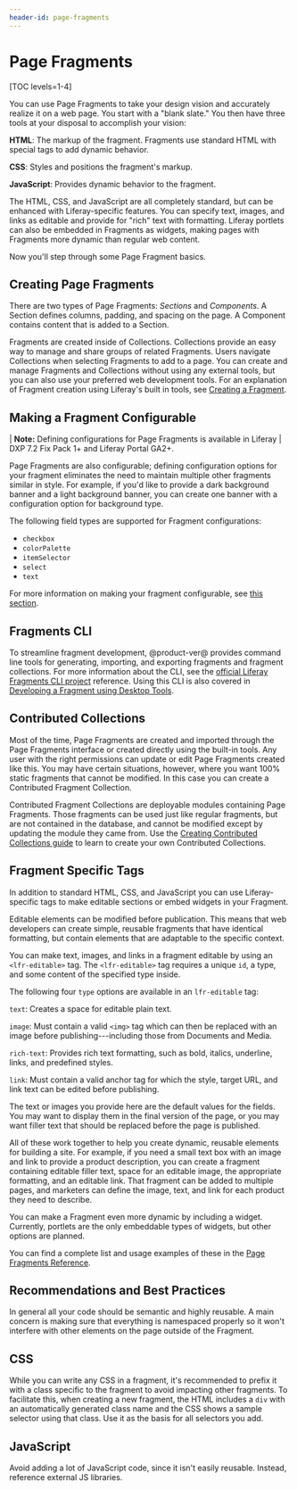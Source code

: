 ```yaml
---
header-id: page-fragments
---
```


# Page Fragments

[TOC levels=1-4]

You can use Page Fragments to take your design vision and accurately realize it
on a web page. You start with a "blank slate." You then have three tools
at your disposal to accomplish your vision:

**HTML**: The markup of the fragment. Fragments use standard HTML with 
special tags to add dynamic behavior.

**CSS**: Styles and positions the fragment's markup. 

**JavaScript**: Provides dynamic behavior to the fragment.

The HTML, CSS, and JavaScript are all completely standard, but can be 
enhanced with Liferay-specific features. You can specify text, images, and 
links as editable and provide for "rich" text with formatting. Liferay
portlets can also be embedded in Fragments as widgets, making pages with
Fragments more dynamic than regular web content.

Now you'll step through some Page Fragment basics.

## Creating Page Fragments

There are two types of Page Fragments: *Sections* and *Components*. A Section
defines columns, padding, and spacing on the page. A Component contains content
that is added to a Section.

Fragments are created inside of Collections. Collections provide an easy way to 
manage and share groups of related Fragments. Users navigate Collections when 
selecting Fragments to add to a page. You can create and manage Fragments and
Collections without using any external tools, but you can also use your
preferred web development tools. For an explanation of Fragment creation using
Liferay's built in tools, see 
[Creating a Fragment](/docs/7-2/frameworks/-/knowledge_base/f/creating-fragments). 

## Making a Fragment Configurable

| **Note:** Defining configurations for Page Fragments is available in Liferay
| DXP 7.2 Fix Pack 1+ and Liferay Portal GA2+.

Page Fragments are also configurable; defining configuration options for your
fragment eliminates the need to maintain multiple other fragments similar in
style. For example, if you'd like to provide a dark background banner and a
light background banner, you can create one banner with a configuration option
for background type.

The following field types are supported for Fragment configurations:

- `checkbox`
- `colorPalette`
- `itemSelector`
- `select`
- `text`

For more information on making your fragment configurable, see
[this section](/docs/7-2/frameworks/-/knowledge_base/f/creating-a-fragment#making-a-fragment-configurable).

## Fragments CLI

To streamline fragment development, @product-ver@ provides command line tools
for generating, importing, and exporting fragments and fragment collections. For
more information about the CLI, see the 
[official Liferay Fragments CLI project](https://github.com/liferay/generator-liferay-fragments/blob/master/README.md)
reference. Using this CLI is also covered in 
[Developing a Fragment using Desktop Tools](/docs/7-2/frameworks/-/knowledge_base/f/page-fragments-desktop-tools).

## Contributed Collections

Most of the time, Page Fragments are created and imported through the Page
Fragments interface or created directly using the built-in tools. Any user with
the right permissions can update or edit Page Fragments created like this. You
may have certain situations, however, where you want 100% static fragments that
cannot be modified. In this case you can create a Contributed Fragment
Collection.

Contributed Fragment Collections are deployable modules containing Page
Fragments. Those fragments can be used just like regular fragments, but are not 
contained in the database, and cannot be modified except by updating the module 
they came from. Use the 
[Creating Contributed Collections guide](/docs/7-2/frameworks/-/knowledge_base/f/creating-contributed-fragment-collection) to learn to create your own Contributed Collections.

## Fragment Specific Tags

In addition to standard HTML, CSS, and JavaScript you can use Liferay-specific
tags to make editable sections or embed widgets in your Fragment.

Editable elements can be modified before publication. This means that web
developers can create simple, reusable fragments that have identical formatting,
but contain elements that are adaptable to the specific context.

You can make text, images, and links in a fragment editable by using
an `<lfr-editable>` tag. The `<lfr-editable>` tag requires a unique `id`, a 
type, and some content of the specified type inside.

The following four `type` options are available in an `lfr-editable` 
tag:

`text`: Creates a space for editable plain text. 

`image`: Must contain a valid `<img>` tag which can then be replaced with an
image before publishing---including those from Documents and Media.
 
`rich-text`: Provides rich text formatting, such as bold, italics, underline,
links, and predefined styles.

`link`: Must contain a valid anchor tag for which the style, target URL, and 
link text can be edited before publishing.

The text or images you provide here are the default values for the fields. 
You may want to display them in the final version of the page, or you may want
filler text that should be replaced before the page is published.

All of these work together to help you create dynamic, reusable elements for 
building a site. For example, if you need a small text box with an image and 
link to provide a  product description, you can create a fragment containing
editable filler text, space for an editable image, the appropriate formatting,
and an editable link. That fragment can be added to multiple pages, and
marketers can define the image, text, and link for each product they need to
describe. 

You can make a Fragment even more dynamic by including a widget. Currently,
portlets are the only embeddable types of widgets, but other options are planned.

You can find a complete list and usage examples of these in the 
[Page Fragments Reference](/docs/7-2/reference/-/knowledge_base/r/fragment-specific-tags).

## Recommendations and Best Practices

In general all your code should be semantic and highly reusable. A main concern
is making sure that everything is namespaced properly so it won't interfere with
other elements on the page outside of the Fragment.

## CSS

While you can write any CSS in a fragment, it's recommended to prefix it with
a class specific to the fragment to avoid impacting other fragments. To
facilitate this, when creating a new fragment, the HTML includes a `div` with an
automatically generated class name and the CSS shows a sample selector using
that class. Use it as the basis for all selectors you add.

## JavaScript

Avoid adding a lot of JavaScript code, since it isn't easily reusable. Instead,
reference external JS libraries.
